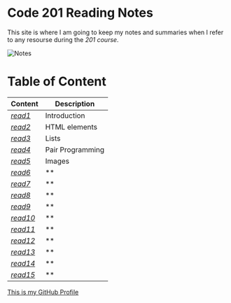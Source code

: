# Code 201 Reading Notes

This site is where I am going to keep my notes and summaries when I refer to any resourse during the *201 course*.

![Notes](https://store-images.s-microsoft.com/image/apps.3179.13899725065627034.cde70839-621b-4895-8adf-f523b0117ad5.abc02c28-8d42-4aa4-b4d7-1c63ffe3992e?mode=scale&q=90&h=300&w=300)

# Table of Content

 | Content      | Description
------------      | ------------
*[read1](https://sondos-braim.github.io/reading-notes201/class-01)* | Introduction
*[read2](https://sondos-braim.github.io/reading-notes201/read02)* | HTML elements
*[read3](https://sondos-braim.github.io/reading-notes201/read03)* | Lists
*[read4](https://sondos-braim.github.io/reading-notes201/read04)* | Pair Programming
*[read5](https://sondos-braim.github.io/reading-notes201/read05)* | Images
*[read6]()* | **
*[read7]()* | **
*[read8]()* | **
*[read9]()* | **
*[read10]()* | **
*[read11]()* | **
*[read12]()* | **
*[read13]()* | **
*[read14]()* | **
*[read15]()* | **


[This is my GitHub Profile](https://github.com/Sondos-Braim) 
